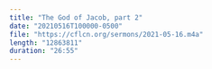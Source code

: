 ```yaml
---
title: "The God of Jacob, part 2"
date: "20210516T100000-0500"
file: "https://cflcn.org/sermons/2021-05-16.m4a"
length: "12863811"
duration: "26:55"
---
```

